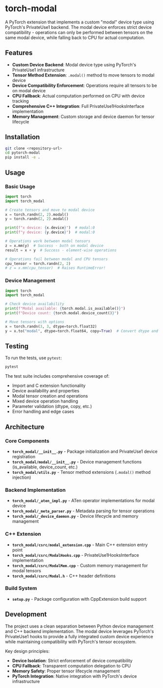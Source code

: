# torch-modal

A PyTorch extension that implements a custom "modal" device type using PyTorch's PrivateUse1 backend. The modal device enforces strict device compatibility - operations can only be performed between tensors on the same modal device, while falling back to CPU for actual computation.

## Features

- **Custom Device Backend**: Modal device type using PyTorch's PrivateUse1 infrastructure
- **Tensor Method Extension**: `.modal()` method to move tensors to modal device  
- **Device Compatibility Enforcement**: Operations require all tensors to be on modal device
- **CPU Fallback**: Actual computation performed on CPU with device tracking
- **Comprehensive C++ Integration**: Full PrivateUse1HooksInterface implementation
- **Memory Management**: Custom storage and device daemon for tensor lifecycle

## Installation

```bash
git clone <repository-url>
cd pytorch-modal
pip install -e .
```

## Usage

### Basic Usage

```python
import torch
import torch_modal

# Create tensors and move to modal device
x = torch.randn(2, 2).modal()
y = torch.randn(2, 2).modal()

print(f"x device: {x.device}")  # modal:0
print(f"y device: {y.device}")  # modal:0

# Operations work between modal tensors
z = x.mm(y)  # Success - both on modal device
result = x + y  # Success - element-wise operations

# Operations fail between modal and CPU tensors
cpu_tensor = torch.randn(2, 2)
# z = x.mm(cpu_tensor)  # Raises RuntimeError!
```

### Device Management

```python
import torch
import torch_modal

# Check device availability
print(f"Modal available: {torch.modal.is_available()}")
print(f"Device count: {torch.modal.device_count()}")

# Move tensors with options
x = torch.randn(3, 3, dtype=torch.float32)
y = x.to("modal", dtype=torch.float64, copy=True)  # Convert dtype and copy
```

## Testing

To run the tests, use `pytest`:

```bash
pytest
```

The test suite includes comprehensive coverage of:
- Import and C extension functionality
- Device availability and properties
- Modal tensor creation and operations
- Mixed device operation handling
- Parameter validation (dtype, copy, etc.)
- Error handling and edge cases

## Architecture

### Core Components

- **`torch_modal/__init__.py`** - Package initialization and PrivateUse1 device registration
- **`torch_modal/modal/__init__.py`** - Device management functions (is_available, device_count, etc.)
- **`torch_modal/utils.py`** - Tensor method extensions (`.modal()` method injection)

### Backend Implementation

- **`torch_modal/_aten_impl.py`** - ATen operator implementations for modal device
- **`torch_modal/_meta_parser.py`** - Metadata parsing for tensor operations
- **`torch_modal/_device_daemon.py`** - Device lifecycle and memory management

### C++ Extension

- **`torch_modal/csrc/modal_extension.cpp`** - Main C++ extension entry point
- **`torch_modal/csrc/ModalHooks.cpp`** - PrivateUse1HooksInterface implementation
- **`torch_modal/csrc/ModalMem.cpp`** - Custom memory management for modal tensors
- **`torch_modal/csrc/Modal.h`** - C++ header definitions

### Build System

- **`setup.py`** - Package configuration with CppExtension build support

## Development

The project uses a clean separation between Python device management and C++ backend implementation. The modal device leverages PyTorch's PrivateUse1 hooks to provide a fully integrated custom device experience while maintaining compatibility with PyTorch's tensor ecosystem.

Key design principles:
- **Device Isolation**: Strict enforcement of device compatibility
- **CPU Fallback**: Transparent computation delegation to CPU
- **Memory Safety**: Proper tensor lifecycle management
- **PyTorch Integration**: Native integration with PyTorch's device infrastructure
